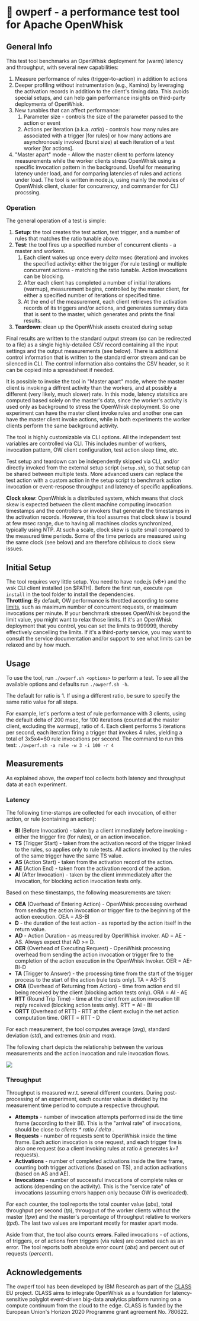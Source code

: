 <!--
#
# Licensed to the Apache Software Foundation (ASF) under one or more
# contributor license agreements.  See the NOTICE file distributed with
# this work for additional information regarding copyright ownership.
# The ASF licenses this file to You under the Apache License, Version 2.0
# (the "License"); you may not use this file except in compliance with
# the License.  You may obtain a copy of the License at
#
#     http://www.apache.org/licenses/LICENSE-2.0
#
# Unless required by applicable law or agreed to in writing, software
# distributed under the License is distributed on an "AS IS" BASIS,
# WITHOUT WARRANTIES OR CONDITIONS OF ANY KIND, either express or implied.
# See the License for the specific language governing permissions and
# limitations under the License.
#
-->
# :electric_plug: owperf - a performance test tool for Apache OpenWhisk 

## General Info
This test tool benchmarks an OpenWhisk deployment for (warm) latency and throughput, with several new capabilities:
1. Measure performance of rules (trigger-to-action) in addition to actions
1. Deeper profiling without instrumentation (e.g., Kamino) by leveraging the activation records in addition to the client's timing data. This avoids special setups, and can help gain performance insights on third-party deployments of OpenWhisk. 
1. New tunables that can affect performance: 
   1. Parameter size - controls the size of the parameter passed to the action or event
   1. Actions per iteration (a.k.a. _ratio_) - controls how many rules are associated with a trigger [for rules] or how many actions are asynchronously invoked (burst size) at each iteration of a test worker [for actions].
1. "Master apart" mode - Allow the master client to perform latency measurements while the worker clients stress OpenWhisk using a specific invocation pattern in the background. Useful for measuring latency under load, and for comparing latencies of rules and actions under load.
The tool is written in node.js, using mainly the modules of OpenWhisk client, cluster for concurrency, and commander for CLI procssing.

### Operation
The general operation of a test is simple: 
1. **Setup**: the tool creates the test action, test trigger, and a number of rules that matches the ratio tunable above.
1. **Test**: the tool fires up a specified number of concurrent clients - a master and workers. 
   1. Each client wakes up once every _delta_ msec (iteration) and invokes the specified activity: either the trigger (for rule testing) or multiple concurrent actions - matching the ratio tunable. Action invocations can be blocking.
   1. After each client has completed a number of initial iterations (warmup), measurement begins, controlled by the master client, for either a specified number of iterations or specified time.
   1. At the end of the measurement, each client retrieves the activation records of its triggers and/or actions, and generates summary data that is sent to the master, which generates and prints the final results.
1. **Teardown**: clean up the OpenWhisk assets created during setup

Final results are written to the standard output stream (so can be redirected to a file) as a single highly-detailed CSV record containing all the input settings and the output measurements (see below). There is additional control information that is written to the standard error stream and can be silenced in CLI. The control information also contains the CSV header, so it can be copied into a spreadsheet if needed.

It is possible to invoke the tool in "Master apart" mode, where the master client is invoking a diffrent activity than the workers, and at possibly a different (very likely, much slower) rate. In this mode, latency statsitics are computed based solely on the master's data, since the worker's activity is used only as background to stress the OpenWhisk deployment. So one experiment can have the master client invoke rules and another one can have the master client invoke actions, while in both experiments the worker clients perform the same background activity.

The tool is highly customizable via CLI options. All the independent test variables are controlled via CLI. This includes number of workers, invocation pattern, OW client configuration, test action sleep time, etc. 

Test setup and teardown can be independently skipped via CLI, and/or directly invoked from the external setup script (```setup.sh```), so that setup can be shared between multiple tests. More advanced users can replace the test action with a custom action in the setup script to benchmark action invocation or event-respose throughput and latency of specific applications.  

**Clock skew**: OpenWhisk is a distributed system, which means that clock skew is expected between the client machine computing invocation timestamps and the controllers or invokers that generate the timestamps in the activation records. However, this tool assumes that clock skew is bound at few msec range, due to having all machines clocks synchronized, typically using NTP. At such a scale, clock skew is quite small compared to the measured time periods. Some of the time periods are measured using the same clock (see below) and are therefore oblivious to clock skew issues.

## Initial Setup
The tool requires very little setup. You need to have node.js (v8+) and the wsk CLI client installed (on $PATH). Before the first run, execute ```npm install``` in the tool folder to install the dependencies.   
**Throttling**: By default, OW performance is throttled according to some [limits](https://github.com/apache/incubator-openwhisk/blob/master/docs/reference.md#system-limits), such as maximum number of concurrent requests, or maximum invocations per minute. If your benchmark stresses OpenWhisk beyond the limit value, you might want to relax those limits. If it's an OpenWhisk deployment that you control, you can set the limits to 999999, thereby effectively cancelling the limits. If it's a third-party service, you may want to consult the service documentation and/or support to see what limits can be relaxed and by how much.

## Usage
To use the tool, run ```./owperf.sh <options>``` to perform a test. To see all the available options and defaults run ```./owperf.sh -h```.

The default for ratio is 1. If using a different ratio, be sure to specify the same ratio value for all steps.

For example, let's perform a test of rule performance with 3 clients, using the default delta of 200 msec, for 100 iterations (counted at the master client, excluding the warmup), ratio of 4. Each client performs 5 iterations per second, each iteration firing a trigger that invokes 4 rules, yielding a total of 3x5x4=60 rule invocations per second. The command to run this test: ```./owperf.sh -a rule -w 3 -i 100 -r 4```

## Measurements
As explained above, the owperf tool collects both latency and throughput data at each experiment.

### Latency
The following time-stamps are collected for each invocation, of either action, or rule (containing an action):
* **BI** (Before Invocation) - taken by a client immediately before invoking - either the trigger fire (for rules), or an action invocation. 
* **TS** (Trigger Start) - taken from the activation record of the trigger linked to the rules, so applies only to rule tests. All actions invoked by the rules of the same trigger have the same TS value.
* **AS** (Action Start) - taken from the activation record of the action. 
* **AE** (Action End) - taken from the activation record of the action.
* **AI** (After Invocation) - taken by the client immmediately after the invocation, for blocking action invocation tests only. 

Based on these timestamps, the following measurements are taken:
* **OEA** (Overhead of Entering Action) - OpenWhisk processing overhead from sending the action invocation or trigger fire to the beginning of the action execution. OEA = AS-BI
* **D** - the duration of the test action - as reported by the action itself in the return value.
* **AD** - Action Duration - as measured by OpenWhisk invoker. AD = AE - AS. Always expect that AD >= D.
* **OER** (Overhead of Executing Request) - OpenWhisk processing overhead from sending the action invocation or trigger fire to the completion of the action execution in the OpenWhisk Invoker. OER = AE-BI-D
* **TA** (Trigger to Answer) - the processing time from the start of the trigger process to the start of the action (rule tests only). TA = AS-TS
* **ORA** (Overhead of Returning from Action) - time from action end till being received by the client (blocking action tests only). ORA = AI - AE
* **RTT** (Round Trip Time) - time at the client from action invocation till reply received (blocking action tests only). RTT = AI - BI
* **ORTT** (Overhead of RTT) - RTT at the client exclugin the net action computation time. ORTT = RTT - D

For each measurement, the tool computes average (_avg_), standard deviation (_std_), and extremes (_min_ and _max_).

The following chart depicts the relationship between the various measurements and the action invocation and rule invocation flows.

![](owperf_data.png)

### Throughput
Throughput is measured w.r.t. several different counters. During post-processing of an experiment, each counter value is divided by the measurement time period to compute a respective throughput.
* **Attempts** - number of invocation attempts performed inside the time frame (according to their BI). This is the "arrival rate" of invocations, should be close to _clients * ratio / delta_ .
* **Requests** - number of requests sent to OpenWhisk inside the time frame. Each action invocation is one request, and each trigger fire is also one request (so a client invoking rules at ratio _k_ generates _k+1_ requests).
* **Activations** - number of completed activations inside the time frame, counting both trigger activations (based on TS), and action activations (based on AS and AE). 
* **Invocations** - number of successful invocations of complete rules or actions (depending on the activity). This is the "service rate" of invocations (assuming errors happen only because OW is overloaded). 

For each counter, the tool reports the total counter value (_abs_), total throughput per second (_tp_), througput of the worker clients without the master (_tpw_) and the master's percentage of throughput relative to workers (_tpd_). The last two values are important mostly for master apart mode.

Aside from that, the tool also counts **errors**. Failed invocations - of actions, of triggers, or of actions from triggers (via rules) are counted each as an error. The tool reports both absolute error count (_abs_) and percent out of requests (_percent_). 

## Acknowledgements
The owperf tool has been developed by IBM Research as part of the [CLASS](https://class-project.eu/) EU project. CLASS aims to integrate OpenWhisk as a foundation for latency-sensitive polyglot event-driven big-data analytics platform running on a compute continuum from the cloud to the edge. CLASS is funded by the European Union's Horizon 2020 Programme grant agreement No. 780622.

